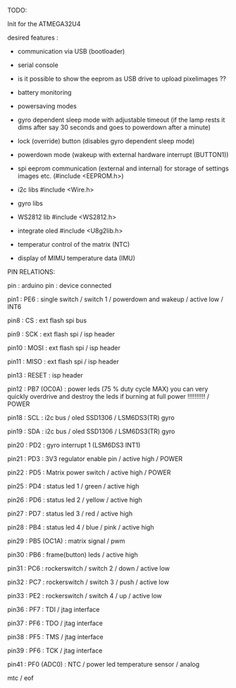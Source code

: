 TODO:

Init for the ATMEGA32U4 

desired features :


- communication via USB (bootloader)
- serial console
- is it possible to show the eeprom as USB drive to upload pixelimages ??

- battery monitoring

- powersaving modes 
- gyro dependent sleep mode with adjustable timeout (if the lamp rests it dims after say 30 seconds and goes to powerdown after a minute)
- lock (override) button (disables gyro dependent sleep mode)
- powerdown mode (wakeup with external hardware interrupt (BUTTON1))

- spi eeprom communication (external and internal) for storage of settings images etc. (#include <EEPROM.h>)

- i2c libs  #include <Wire.h>

- gyro libs 

- WS2812 lib #include <WS2812.h>

- integrate oled #include <U8g2lib.h>

- temperatur control of the matrix (NTC)

- display of MIMU temperature data (IMU)

PIN RELATIONS: 


pin  : arduino pin : device connected

pin1  : PE6 : single switch / switch 1 / powerdown and wakeup / active low / INT6

pin8  : CS : ext flash spi bus

pin9  : SCK : ext flash spi / isp header

pin10 : MOSI : ext flash spi / isp header

pin11 : MISO : ext flash spi / isp header

pin13 : RESET :  isp header


pin12 : PB7 (OC0A) : power leds (75 % duty cycle MAX) you can very quickly overdrive and destroy the leds if burning at full power !!!!!!!!!! / POWER 

pin18 : SCL : i2c bus / oled SSD1306 / LSM6DS3(TR) gyro

pin19 : SDA : i2c bus / oled SSD1306 / LSM6DS3(TR) gyro

pin20 : PD2 : gyro interrupt 1 (LSM6DS3 INT1)

pin21 : PD3 : 3V3 regulator enable pin / active high / POWER

pin22 : PD5 : Matrix power switch / active high / POWER


pin25 : PD4 : status led 1 / green / active high

pin26 : PD6 : status led 2 / yellow / active high

pin27 : PD7 : status led 3 / red / active high

pin28 : PB4 : status led 4 / blue / pink / active high

pin29 : PB5 (OC1A) : matrix signal / pwm

pin30 : PB6 : frame(button) leds / active high

pin31 : PC6 : rockerswitch / switch 2 / down / active low

pin32 : PC7 : rockerswitch / switch 3 / push / active low

pin33 : PE2 : rockerswitch / switch 4 / up / active low

pin36 : PF7 : TDI / jtag interface

pin37 : PF6 : TDO / jtag interface

pin38 : PF5 : TMS / jtag interface

pin39 : PF6 : TCK / jtag interface

pin41 : PF0 (ADC0) : NTC / power led temperature sensor / analog




mtc / eof
